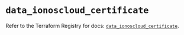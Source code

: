 # `data_ionoscloud_certificate`

Refer to the Terraform Registry for docs: [`data_ionoscloud_certificate`](https://registry.terraform.io/providers/ionos-cloud/ionoscloud/6.6.9/docs/data-sources/certificate).
